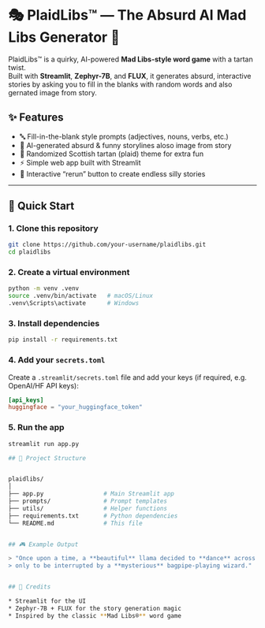 
# 🎭 PlaidLibs™ — The Absurd AI Mad Libs Generator 🧶

PlaidLibs™ is a quirky, AI-powered **Mad Libs-style word game** with a tartan twist.  
Built with **Streamlit**, **Zephyr-7B**, and **FLUX**, it generates absurd, interactive stories by asking you to fill in the blanks with random words and also gernated image from story.  




## ✨ Features
- 🔤 Fill-in-the-blank style prompts (adjectives, nouns, verbs, etc.)
- 🤖 AI-generated absurd & funny storylines aloso image from story
- 🎨 Randomized Scottish tartan (plaid) theme for extra fun
- ⚡ Simple web app built with Streamlit
- 🔄 Interactive “rerun” button to create endless silly stories

---

## 🚀 Quick Start

### 1. Clone this repository
```bash
git clone https://github.com/your-username/plaidlibs.git
cd plaidlibs
````

### 2. Create a virtual environment

```bash
python -m venv .venv
source .venv/bin/activate   # macOS/Linux
.venv\Scripts\activate      # Windows
```

### 3. Install dependencies

```bash
pip install -r requirements.txt
```

### 4. Add your `secrets.toml`

Create a `.streamlit/secrets.toml` file and add your keys (if required, e.g. OpenAI/HF API keys):

```toml
[api_keys]
huggingface = "your_huggingface_token"
```

### 5. Run the app

```bash
streamlit run app.py

## 📂 Project Structure


plaidlibs/
│
├── app.py                 # Main Streamlit app
├── prompts/               # Prompt templates
├── utils/                 # Helper functions
├── requirements.txt       # Python dependencies
└── README.md              # This file


## 🎮 Example Output

> "Once upon a time, a **beautiful** llama decided to **dance** across the **mountain**,
> only to be interrupted by a **mysterious** bagpipe-playing wizard."


## 🧶 Credits

* Streamlit for the UI
* Zephyr-7B + FLUX for the story generation magic
* Inspired by the classic **Mad Libs®** word game



